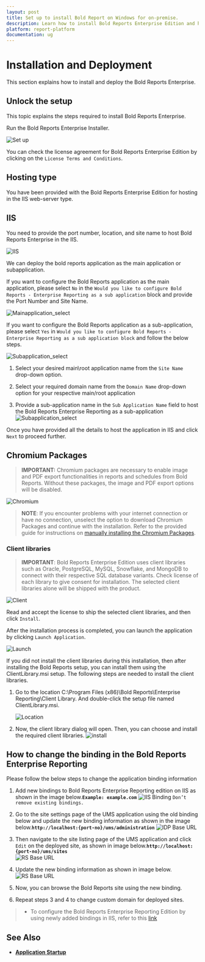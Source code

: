 ```yaml
---
layout: post
title: Set up to install Bold Report on Windows for on-premise.
description: Learn how to install Bold Reports Enterprise Edition and how to host the Bold Reports Enterprise in IIS or IIS Express in your machine. 
platform: report-platform
documentation: ug
---
```


# Installation and Deployment

This section explains how to install and deploy the Bold Reports Enterprise.

## Unlock the setup

This topic explains the steps required to install Bold Reports Enterprise.

Run the Bold Reports Enterprise Installer.

![Set up](/static/assets/on-premise/images/installation/setup.png)

You can check the license agreement for Bold Reports Enterprise Edition by clicking on the `License Terms and Conditions`.

## Hosting type

You have been provided with the Bold Reports Enterprise Edition for hosting in the IIS web-server type.

## IIS

You need to provide the port number, location, and site name to host Bold Reports Enterprise in the IIS.

![IIS](/static/assets/on-premise/images/installation/iis.png)

We can deploy the bold reports application as the main application or subapplication.

If you want to configure the Bold Reports application as the main application, please select `No` in the `Would you like to configure Bold Reports - Enterprise Reporting as a sub application` block and provide the Port Number and Site Name.

![Mainapplication_select](/static/assets/on-premise/images/installation/mainapplication_select.png)

If you want to configure the Bold Reports application as a sub-application, please select `Yes` in `Would you like to configure Bold Reports - Enterprise Reporting as a sub application block` and follow the below steps.

![Subapplication_select](/static/assets/on-premise/images/installation/subapplication_select.png)

1. Select your desired main\root application name from the `Site Name` drop-down option.

2. Select your required domain name from the `Domain Name` drop-down option for your respective main/root application

3. Provide a sub-application name in the `Sub Application Name` field to host the Bold Reports Enterprise Reporting as a sub-application
    ![Subapplication_select](/static/assets/on-premise/images/installation/subapplication_details.png)

Once you have provided all the details to host the application in IIS and click `Next` to proceed further.

## Chromium Packages

> **IMPORTANT:** Chromium packages are necessary to enable image and PDF export functionalities in reports and schedules from Bold Reports. Without these packages, the image and PDF export options will be disabled.

![Chromium](/static/assets/on-premise/images/installation/chromium.png)

> **NOTE**: If you encounter problems with your internet connection or have no connection, unselect the option to download Chromium Packages and continue with the installation. Refer to the provided guide for instructions on [manually installing the Chromium Packages](../../../faq/how-to-install-chromium-packages/).

### Client libraries

> **IMPORTANT**: Bold Reports Enterprise Edition uses client libraries such as Oracle, PostgreSQL, MySQL, Snowflake, and MongoDB to connect with their respective SQL database variants. Check license of each library to give consent for installation. The selected client libraries alone will be shipped with the product.

![Client](/static/assets/on-premise/images/installation/client.png)

Read and accept the license to ship the selected client libraries, and then click `Install`.

After the installation process is completed, you can launch the application by clicking `Launch Application`.

![Launch](/static/assets/on-premise/images/installation/launch.png)

If you did not install the client libraries during this installation, then after installing the Bold Reports setup, you can install them using the ClientLibrary.msi setup. The following steps are needed to install the client libraries.

1. Go to the location C:\Program Files (x86)\Bold Reports\Enterprise Reporting\Client Library. And double-click the setup file named ClientLibrary.msi.

    ![Location](/static/assets/on-premise/images/installation/location.png)
2. Now, the client library dialog will open. Then, you can choose and install the required client libraries.
    ![install](/static/assets/on-premise/images/installation/install.png)

## How to change the binding in the Bold Reports Enterprise Reporting

Please follow the below steps to change the application binding information

1. Add new bindings to Bold Reports Enterprise Reporting edition on IIS as shown in the image below.**`Example: example.com`**
    ![IIS Binding](/static/assets/on-premise/images/getting-started/add-binding.png)
    `Don’t remove existing bindings.`

2. Go to the site settings page of the UMS application using the old binding below and update the new binding information as shown in the image below.**`http://localhost:{port-no}/ums/administration`**
    ![IDP Base URL](/static/assets/on-premise/images/getting-started/idp-base-url.png)

3. Then navigate to the site listing page of the UMS application and click `Edit` on the deployed site, as shown in image below.**`http://localhost:{port-no}/ums/sites`**  
    ![RS Base URL](/static/assets/on-premise/images/getting-started/ums-url-edit.png)

4. Update the new binding information as shown in image below.![RS Base URL](/static/assets/on-premise/images/getting-started/ums-base-url.png)
5. Now, you can browse the Bold Reports site using the new binding.
6. Repeat steps 3 and 4 to change custom domain for deployed sites.
> * To configure the Bold Reports Enterprise Reporting Edition by using newly added bindings in IIS, refer to this [link](../../../how-to/map-a-domain-name-to-bold-reports-site-before-startup/)

## See Also

* [**Application Startup**](../../../application-startup/)